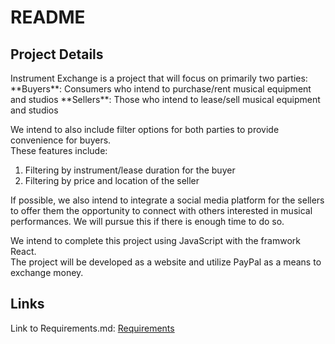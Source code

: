 <h1>README</h1>  
  
<h2>Project Details</h2>  
Instrument Exchange is a project that will focus on primarily two parties:  
**Buyers**: Consumers who intend to purchase/rent musical equipment and studios  
**Sellers**: Those who intend to lease/sell musical equipment and studios  
  
We intend to also include filter options for both parties to provide convenience for buyers.  
These features include:    
1. Filtering by instrument/lease duration for the buyer  
2. Filtering by price and location of the seller  
  
If possible, we also intend to integrate a social media platform for the sellers to offer them the opportunity to connect with others interested in musical performances. We will pursue this if there is enough time to do so.  
  
We intend to complete this project using JavaScript with the framwork React.  
The project will be developed as a website and utilize PayPal as a means to exchange money.  
  
<h2>Links</h2>  
  
 Link to Requirements.md: [Requirements](https://github.com/nyu-software-engineering/instrument-exchange/blob/master/REQUIREMENTS.md)

